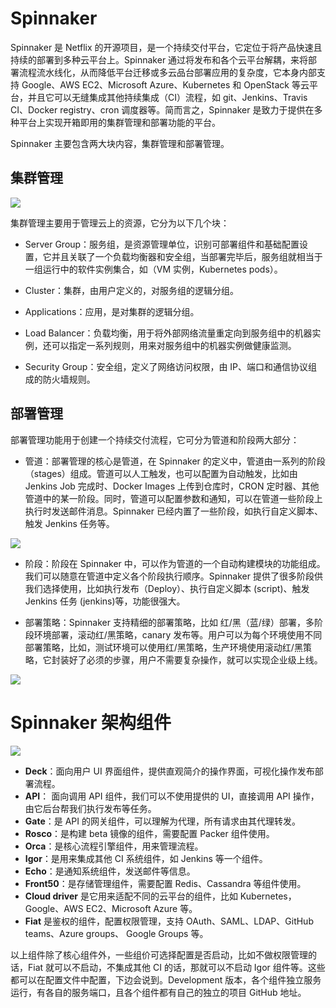 # Spinnaker

Spinnaker 是 Netflix 的开源项目，是一个持续交付平台，它定位于将产品快速且持续的部署到多种云平台上。Spinnaker 通过将发布和各个云平台解耦，来将部署流程流水线化，从而降低平台迁移或多云品台部署应用的复杂度，它本身内部支持 Google、AWS EC2、Microsoft Azure、Kubernetes 和 OpenStack 等云平台，并且它可以无缝集成其他持续集成（CI）流程，如 git、Jenkins、Travis CI、Docker registry、cron 调度器等。简而言之，Spinnaker 是致力于提供在多种平台上实现开箱即用的集群管理和部署功能的平台。

Spinnaker 主要包含两大块内容，集群管理和部署管理。

## 集群管理

![](https://i.postimg.cc/jdCPHsh9/image.png)

集群管理主要用于管理云上的资源，它分为以下几个块：

- Server Group：服务组，是资源管理单位，识别可部署组件和基础配置设置，它并且关联了一个负载均衡器和安全组，当部署完毕后，服务组就相当于一组运行中的软件实例集合，如（VM 实例，Kubernetes pods）。

- Cluster：集群，由用户定义的，对服务组的逻辑分组。

- Applications：应用，是对集群的逻辑分组。

- Load Balancer：负载均衡，用于将外部网络流量重定向到服务组中的机器实例，还可以指定一系列规则，用来对服务组中的机器实例做健康监测。

- Security Group：安全组，定义了网络访问权限，由 IP、端口和通信协议组成的防火墙规则。

## 部署管理

部署管理功能用于创建一个持续交付流程，它可分为管道和阶段两大部分：

- 管道：部署管理的核心是管道，在 Spinnaker 的定义中，管道由一系列的阶段（stages）组成。管道可以人工触发，也可以配置为自动触发，比如由 Jenkins Job 完成时、Docker Images 上传到仓库时，CRON 定时器、其他管道中的某一阶段。同时，管道可以配置参数和通知，可以在管道一些阶段上执行时发送邮件消息。Spinnaker 已经内置了一些阶段，如执行自定义脚本、触发 Jenkins 任务等。

![](https://i.postimg.cc/hG8dDhSJ/image.png)

- 阶段：阶段在 Spinnaker 中，可以作为管道的一个自动构建模块的功能组成。我们可以随意在管道中定义各个阶段执行顺序。Spinnaker 提供了很多阶段供我们选择使用，比如执行发布（Deploy）、执行自定义脚本 (script)、触发 Jenkins 任务 (jenkins)等，功能很强大。

- 部署策略：Spinnaker 支持精细的部署策略，比如 红/黑（蓝/绿）部署，多阶段环境部署，滚动红/黑策略，canary 发布等。用户可以为每个环境使用不同部署策略，比如，测试环境可以使用红/黑策略，生产环境使用滚动红/黑策略，它封装好了必须的步骤，用户不需要复杂操作，就可以实现企业级上线。

![](https://i.postimg.cc/P5YLyNv6/image.png)

# Spinnaker 架构组件

![](https://i.postimg.cc/mZ1Fkd2f/image.png)

- **Deck**：面向用户 UI 界面组件，提供直观简介的操作界面，可视化操作发布部署流程。
- **API**： 面向调用 API 组件，我们可以不使用提供的 UI，直接调用 API 操作，由它后台帮我们执行发布等任务。
- **Gate**：是 API 的网关组件，可以理解为代理，所有请求由其代理转发。
- **Rosco**：是构建 beta 镜像的组件，需要配置 Packer 组件使用。
- **Orca**：是核心流程引擎组件，用来管理流程。
- **Igor**：是用来集成其他 CI 系统组件，如 Jenkins 等一个组件。
- **Echo**：是通知系统组件，发送邮件等信息。
- **Front50**：是存储管理组件，需要配置 Redis、Cassandra 等组件使用。
- **Cloud driver** 是它用来适配不同的云平台的组件，比如 Kubernetes，Google、AWS EC2、Microsoft Azure 等。
- **Fiat** 是鉴权的组件，配置权限管理，支持 OAuth、SAML、LDAP、GitHub teams、Azure groups、 Google Groups 等。

以上组件除了核心组件外，一些组价可选择配置是否启动，比如不做权限管理的话，Fiat 就可以不启动，不集成其他 CI 的话，那就可以不启动 Igor 组件等。这些都可以在配置文件中配置，下边会说到。Development 版本，各个组件独立服务运行，有各自的服务端口，且各个组件都有自己的独立的项目 GitHub 地址。
